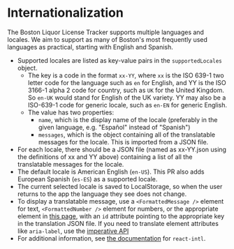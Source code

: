 # Internationalization

The Boston Liquor License Tracker supports multiple languages and locales. We aim to support as many of Boston's most frequently used languages as practical, starting with English and Spanish.

- Supported locales are listed as key-value pairs in the `supportedLocales` object.
  - The key is a code in the format `xx-YY`, where `xx` is the ISO 639-1 two letter code for the language such as `en` for English, and YY is the ISO 3166-1 alpha 2 code for country, such as `UK` for the United Kingdom. So `en-UK` would stand for English of the UK variety. YY may also be a ISO-639-1 code for generic locale, such as `en-EN` for generic English.
  - The value has two properties:
    - `name`, which is the display name of the locale (preferably in the given language, e.g. "Español" instead of "Spanish")
    - `messages`, which is the object containing all of the translatable messages for the locale. This is imported from a JSON file.
- For each locale, there should be a JSON file (named as xx-YY.json using the definitions of xx and YY above) containing a list of all the translatable messages for the locale.
- The default locale is American English (`en-US`). This PR also adds European Spanish (`es-ES`) as a supported locale.
- The current selected locale is saved to LocalStorage, so when the user returns to the app the language they see does not change.
- To display a translatable message, use a `<FormattedMessage />` element for text, `<FormattedNumber />` element for numbers, or the appropriate element in [this page](https://formatjs.github.io/docs/react-intl/components), with an `id` attribute pointing to the appropriate key in the translation JSON file. If you need to translate element attributes like `aria-label`, use the [imperative API](https://formatjs.github.io/docs/react-intl/api)
- For additional information, see [the documentation](https://formatjs.github.io/docs/react-intl) for `react-intl`.
